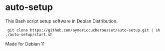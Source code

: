 # auto-setup

This Bash script setup software in Debian Distribution.   

``` git clone https://github.com/aymericcucherousset/auto-setup.git | sh ./auto-setup/start.sh```   

Made for Debian 11